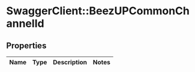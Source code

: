 # SwaggerClient::BeezUPCommonChannelId

## Properties
Name | Type | Description | Notes
------------ | ------------- | ------------- | -------------


